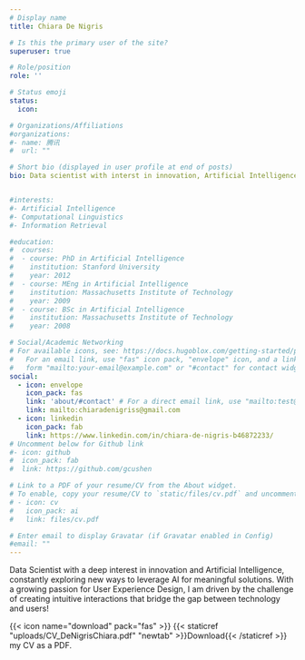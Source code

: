 ```yaml
---
# Display name
title: Chiara De Nigris

# Is this the primary user of the site?
superuser: true

# Role/position
role: ''

# Status emoji
status:
  icon: 

# Organizations/Affiliations
#organizations:
#- name: 腾讯
#  url: ""

# Short bio (displayed in user profile at end of posts)
bio: Data scientist with interst in innovation, Artificial Intelligence and a growing passion for user experience design 


#interests:
#- Artificial Intelligence
#- Computational Linguistics
#- Information Retrieval

#education:
#  courses:
#  - course: PhD in Artificial Intelligence
#    institution: Stanford University
#    year: 2012
#  - course: MEng in Artificial Intelligence
#    institution: Massachusetts Institute of Technology
#    year: 2009
#  - course: BSc in Artificial Intelligence
#    institution: Massachusetts Institute of Technology
#    year: 2008

# Social/Academic Networking
# For available icons, see: https://docs.hugoblox.com/getting-started/page-builder/#icons
#   For an email link, use "fas" icon pack, "envelope" icon, and a link in the
#   form "mailto:your-email@example.com" or "#contact" for contact widget.
social:
  - icon: envelope
    icon_pack: fas
    link: 'about/#contact' # For a direct email link, use "mailto:test@example.org".
    link: mailto:chiaradenigriss@gmail.com
  - icon: linkedin
    icon_pack: fab
    link: https://www.linkedin.com/in/chiara-de-nigris-b46872233/ 
# Uncomment below for Github link
#- icon: github
#  icon_pack: fab
#  link: https://github.com/gcushen

# Link to a PDF of your resume/CV from the About widget.
# To enable, copy your resume/CV to `static/files/cv.pdf` and uncomment the lines below.
# - icon: cv
#   icon_pack: ai
#   link: files/cv.pdf

# Enter email to display Gravatar (if Gravatar enabled in Config)
#email: ""
---
```


Data Scientist with a deep interest in innovation and Artificial Intelligence, constantly exploring new ways to leverage AI for meaningful solutions. With a growing passion for User Experience Design, I am driven by the challenge of creating intuitive interactions that bridge the gap between technology and users!


{{< icon name="download" pack="fas" >}} {{< staticref "uploads/CV_DeNigrisChiara.pdf" "newtab" >}}Download{{< /staticref >}} my CV as a PDF.